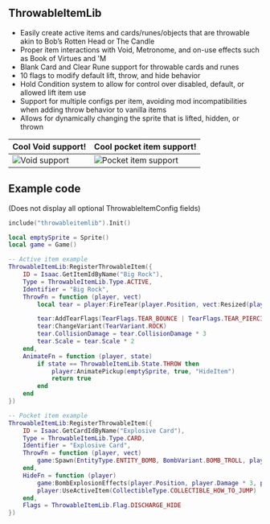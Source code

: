 ## ThrowableItemLib
- Easily create active items and cards/runes/objects that are throwable akin to Bob’s Rotten Head or The Candle
- Proper item interactions with Void, Metronome, and on-use effects such as Book of Virtues and 'M
- Blank Card and Clear Rune support for throwable cards and runes
- 10 flags to modify default lift, throw, and hide behavior
- Hold Condition system to allow for control over disabled, default, or allowed lift item use
- Support for multiple configs per item, avoiding mod incompatibilities when adding throw behavior to vanilla items
- Allows for dynamically changing the sprite that is lifted, hidden, or thrown

| Cool Void support!  | Cool pocket item support! |
| ------------- | ------------- |
| ![Void support](https://files.catbox.moe/h4jth2.gif)  | ![Pocket item support](https://files.catbox.moe/m5c5cp.gif) |
## Example code
(Does not display all optional ThrowableItemConfig fields)
```lua
include("throwableitemlib").Init()

local emptySprite = Sprite()
local game = Game()

-- Active item example
ThrowableItemLib:RegisterThrowableItem({
    ID = Isaac.GetItemIdByName("Big Rock"),
    Type = ThrowableItemLib.Type.ACTIVE,
    Identifier = "Big Rock",
    ThrowFn = function (player, vect)
        local tear = player:FireTear(player.Position, vect:Resized(player.ShotSpeed * 10) + player:GetTearMovementInheritance(vect))

        tear:AddTearFlags(TearFlags.TEAR_BOUNCE | TearFlags.TEAR_PIERCING)
        tear:ChangeVariant(TearVariant.ROCK)
        tear.CollisionDamage = tear.CollisionDamage * 3
        tear.Scale = tear.Scale * 2
    end,
    AnimateFn = function (player, state)
        if state == ThrowableItemLib.State.THROW then
            player:AnimatePickup(emptySprite, true, "HideItem")
            return true
        end
    end
})

-- Pocket item example
ThrowableItemLib:RegisterThrowableItem({
    ID = Isaac.GetCardIdByName("Explosive Card"),
    Type = ThrowableItemLib.Type.CARD,
    Identifier = "Explosive Card",
    ThrowFn = function (player, vect)
        game:Spawn(EntityType.ENTITY_BOMB, BombVariant.BOMB_TROLL, player.Position, vect:Resized(20), player, 0, math.max(Random(), 1))
    end,
    HideFn = function (player)
        game:BombExplosionEffects(player.Position, player.Damage * 3, player:GetBombFlags(), nil, player, 2)
        player:UseActiveItem(CollectibleType.COLLECTIBLE_HOW_TO_JUMP)
    end,
    Flags = ThrowableItemLib.Flag.DISCHARGE_HIDE
})
```
